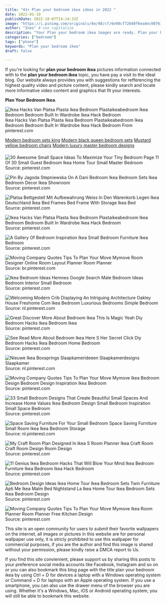 ```yaml
---
title: "41+ Plan your bedroom ikea ideas in 2022 "
date: 2022-01-19
publishDate: 2022-10-07T14:14:33Z
image: "https://i.pinimg.com/originals/6e/98/cf/6e98cf72640f6eadec007615e0de7f4a.gif"
author: "Ines" # use capitalize
description: "Your Plan your bedroom ikea images are ready. Plan your bedroom ikea are a topic that is being searched for and liked by netizens now. You can Find and Download the Plan your bedroom ikea files here. Get all free images."
categories: ["bedroom"]
tags: ["phone"]
keywords: "Plan your bedroom ikea"
draft: false

---
```


If you're looking for **plan your bedroom ikea** pictures information connected with to the **plan your bedroom ikea** topic, you have pay a visit to the ideal  blog.  Our website always  provides you with  suggestions  for refferencing  the highest  quality video and picture  content, please kindly search and locate more informative video content and graphics  that fit your interests.

**Plan Your Bedroom Ikea**. 

![Ikea Hacks Van Platsa Plasta Ikea Bedroom Plastaikeabedroom Ikea Bedroom Bedroom Built In Wardrobe Ikea Hack Bedroom](https://i.pinimg.com/736x/89/3d/f6/893df6cbeca1d0783197bb64f126f888.jpg "Ikea Hacks Van Platsa Plasta Ikea Bedroom Plastaikeabedroom Ikea Bedroom Bedroom Built In Wardrobe Ikea Hack Bedroom")
Ikea Hacks Van Platsa Plasta Ikea Bedroom Plastaikeabedroom Ikea Bedroom Bedroom Built In Wardrobe Ikea Hack Bedroom From pinterest.com

[Modern bedroom sets king](/modern-bedroom-sets-king/)
[Modern black queen bedroom sets](/modern-black-queen-bedroom-sets/)
[Mustard yellow bedroom chairs](/mustard-yellow-bedroom-chairs/)
[Modern luxury master bedroom designs](/modern-luxury-master-bedroom-designs/)



### 

 


![30 Awesome Small Space Ideas To Maximize Your Tiny Bedroom Page 11 Of 30 Small Guest Bedroom Ikea Home Tour Small Master Bedroom](https://i.pinimg.com/originals/26/8c/2b/268c2bfdccdf6d3d6083a6eb627752b9.jpg "30 Awesome Small Space Ideas To Maximize Your Tiny Bedroom Page 11 Of 30 Small Guest Bedroom Ikea Home Tour Small Master Bedroom")
Source: pinterest.com

 

![Pin By Jagoda Stepniewska On A Dani Bedroom Ikea Bedroom Sets Ikea Bedroom Decor Ikea Showroom](https://i.pinimg.com/736x/ef/b2/2d/efb22d7b2f20d894a7c3f82b4a944626.jpg "Pin By Jagoda Stepniewska On A Dani Bedroom Ikea Bedroom Sets Ikea Bedroom Decor Ikea Showroom")
Source: pinterest.com

 

![Platsa Bettgestell Mit Aufbewahrung Weiss In Den Warenkorb Legen Ikea Deutschland Ikea Bed Frames Bed Frame With Storage Ikea Bed](https://i.pinimg.com/736x/90/a3/ae/90a3aebed00db1c167c48c98ece87575.jpg "Platsa Bettgestell Mit Aufbewahrung Weiss In Den Warenkorb Legen Ikea Deutschland Ikea Bed Frames Bed Frame With Storage Ikea Bed")
Source: pinterest.com

 

![Ikea Hacks Van Platsa Plasta Ikea Bedroom Plastaikeabedroom Ikea Bedroom Bedroom Built In Wardrobe Ikea Hack Bedroom](https://i.pinimg.com/736x/89/3d/f6/893df6cbeca1d0783197bb64f126f888.jpg "Ikea Hacks Van Platsa Plasta Ikea Bedroom Plastaikeabedroom Ikea Bedroom Bedroom Built In Wardrobe Ikea Hack Bedroom")
Source: pinterest.com

 

![A Gallery Of Bedroom Inspiration Ikea Small Bedroom Furniture Ikea Bedroom](https://i.pinimg.com/originals/1e/c3/24/1ec324c329ecd69c766b317b74d3f912.jpg "A Gallery Of Bedroom Inspiration Ikea Small Bedroom Furniture Ikea Bedroom")
Source: pinterest.com

 

![Moving Company Quotes Tips To Plan Your Move Mymove Room Designer Online Room Layout Planner Room Planner](https://i.pinimg.com/originals/30/fe/93/30fe935d4e02675bedfc87e847f95d66.jpg "Moving Company Quotes Tips To Plan Your Move Mymove Room Designer Online Room Layout Planner Room Planner")
Source: br.pinterest.com

 

![Ikea Bedroom Ideas Hemnes Google Search Male Bedroom Ideas Bedroom Interior Small Bedroom](https://i.pinimg.com/originals/58/17/0b/58170ba2670cb2a9564daa7fc01d220d.jpg "Ikea Bedroom Ideas Hemnes Google Search Male Bedroom Ideas Bedroom Interior Small Bedroom")
Source: pinterest.com

 

![Welcoming Modern Crib Displaying An Intriguing Architecture Oakley House Freshome Com Ikea Bedroom Luxurious Bedrooms Simple Bedroom](https://i.pinimg.com/originals/7c/37/44/7c3744338830565d265870f52249c67b.jpg "Welcoming Modern Crib Displaying An Intriguing Architecture Oakley House Freshome Com Ikea Bedroom Luxurious Bedrooms Simple Bedroom")
Source: nl.pinterest.com

 

![Great Discover More About Bedroom Ikea This Is Magic Yeah Diy Bedroom Hacks Ikea Bedroom Ikea](https://i.pinimg.com/736x/d8/45/ef/d845ef2f02d247873ddc05e299beef1f.jpg "Great Discover More About Bedroom Ikea This Is Magic Yeah Diy Bedroom Hacks Ikea Bedroom Ikea")
Source: pinterest.com

 

![See Read More About Bedroom Ikea Here S Her Secret Click Diy Bedroom Hacks Ikea Bedroom Home Bedroom](https://i.pinimg.com/736x/d3/c0/67/d3c06742c847dfa7b08d053c4b0e0008.jpg "See Read More About Bedroom Ikea Here S Her Secret Click Diy Bedroom Hacks Ikea Bedroom Home Bedroom")
Source: pinterest.com

 

![Nieuwe Ikea Boxsprings Slaapkamerideeen Slaapkamerdesigns Slaapkamer](https://i.pinimg.com/736x/5e/af/5b/5eaf5b359d902e9db152eaea9d895651--ikea-bedroom-bedroom-ideas.jpg "Nieuwe Ikea Boxsprings Slaapkamerideeen Slaapkamerdesigns Slaapkamer")
Source: nl.pinterest.com

 

![Moving Company Quotes Tips To Plan Your Move Mymove Ikea Bedroom Design Bedroom Design Inspiration Ikea Bedroom](https://i.pinimg.com/originals/22/ed/8e/22ed8e722b8791b4bca09bc23156a4c5.jpg "Moving Company Quotes Tips To Plan Your Move Mymove Ikea Bedroom Design Bedroom Design Inspiration Ikea Bedroom")
Source: pinterest.com

 

![33 Small Bedroom Designs That Create Beautiful Small Spaces And Increase Home Values Ikea Bedroom Design Small Bedroom Inspiration Small Space Bedroom](https://i.pinimg.com/originals/65/27/31/6527313526d081567b0fa7fb0331fd81.jpg "33 Small Bedroom Designs That Create Beautiful Small Spaces And Increase Home Values Ikea Bedroom Design Small Bedroom Inspiration Small Space Bedroom")
Source: pinterest.com

 

![Space Saving Furniture For Your Small Bedroom Space Saving Furniture Small Room Ikea Ikea Bedroom Storage](https://i.pinimg.com/originals/5e/e3/37/5ee33783a1d95755f7b214b4e25a9c31.jpg "Space Saving Furniture For Your Small Bedroom Space Saving Furniture Small Room Ikea Ikea Bedroom Storage")
Source: nl.pinterest.com

 

![My Craft Room Plan Designed In Ikea S Room Planner Ikea Craft Room Craft Room Design Room Design](https://i.pinimg.com/736x/ca/73/58/ca7358f5d6f3ceb5ca6db5ec91a9f19c.jpg "My Craft Room Plan Designed In Ikea S Room Planner Ikea Craft Room Craft Room Design Room Design")
Source: pinterest.com

 

![11 Genius Ikea Bedroom Hacks That Will Blow Your Mind Ikea Bedroom Furniture Ikea Bedroom Ikea Hack Bedroom](https://i.pinimg.com/originals/e3/0f/0d/e30f0db3293fc56c36036f1fd5d9f574.jpg "11 Genius Ikea Bedroom Hacks That Will Blow Your Mind Ikea Bedroom Furniture Ikea Bedroom Ikea Hack Bedroom")
Source: pinterest.com

 

![Bedroom Design Ideas Ikea Home Tour Ikea Bedroom Sets Twin Furniture Apti Me Ikea Malm Bed Nightstand La Ikea Home Tour Ikea Bedroom Sets Ikea Bedroom Design](https://i.pinimg.com/736x/20/ee/ef/20eeef41b6099a71aa01c5aa1c1b136e.jpg "Bedroom Design Ideas Ikea Home Tour Ikea Bedroom Sets Twin Furniture Apti Me Ikea Malm Bed Nightstand La Ikea Home Tour Ikea Bedroom Sets Ikea Bedroom Design")
Source: pinterest.com

 

![Moving Company Quotes Tips To Plan Your Move Mymove Ikea Room Planner Room Planner Free Kitchen Design](https://i.pinimg.com/originals/6e/98/cf/6e98cf72640f6eadec007615e0de7f4a.gif "Moving Company Quotes Tips To Plan Your Move Mymove Ikea Room Planner Room Planner Free Kitchen Design")
Source: pinterest.com

 

This site is an open community for users to submit their favorite wallpapers on the internet, all images or pictures in this website are for personal wallpaper use only, it is stricly prohibited to use this wallpaper for commercial purposes, if you are the author and find this image is shared without your permission, please kindly raise a DMCA report to Us.

If you find this site convienient, please support us by sharing this posts to your preference social media accounts like Facebook, Instagram and so on or you can also bookmark this blog page with the title plan your bedroom ikea by using Ctrl + D for devices a laptop with a Windows operating system or Command + D for laptops with an Apple operating system. If you use a smartphone, you can also use the drawer menu of the browser you are using. Whether it's a Windows, Mac, iOS or Android operating system, you will still be able to bookmark this website.

